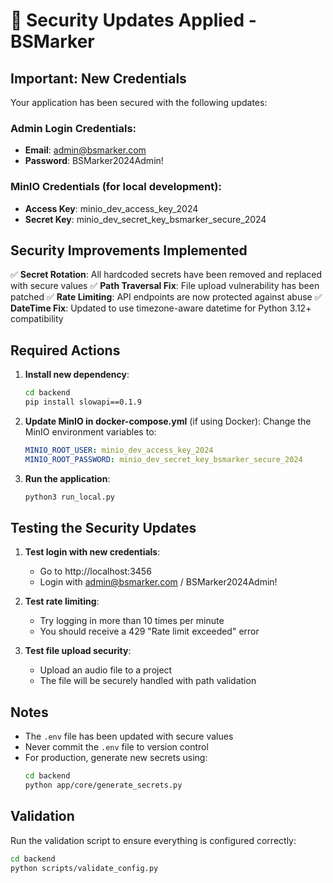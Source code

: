 # 🔐 Security Updates Applied - BSMarker

## Important: New Credentials

Your application has been secured with the following updates:

### Admin Login Credentials:
- **Email**: admin@bsmarker.com  
- **Password**: BSMarker2024Admin!

### MinIO Credentials (for local development):
- **Access Key**: minio_dev_access_key_2024
- **Secret Key**: minio_dev_secret_key_bsmarker_secure_2024

## Security Improvements Implemented

✅ **Secret Rotation**: All hardcoded secrets have been removed and replaced with secure values
✅ **Path Traversal Fix**: File upload vulnerability has been patched
✅ **Rate Limiting**: API endpoints are now protected against abuse
✅ **DateTime Fix**: Updated to use timezone-aware datetime for Python 3.12+ compatibility

## Required Actions

1. **Install new dependency**:
   ```bash
   cd backend
   pip install slowapi==0.1.9
   ```

2. **Update MinIO in docker-compose.yml** (if using Docker):
   Change the MinIO environment variables to:
   ```yaml
   MINIO_ROOT_USER: minio_dev_access_key_2024
   MINIO_ROOT_PASSWORD: minio_dev_secret_key_bsmarker_secure_2024
   ```

3. **Run the application**:
   ```bash
   python3 run_local.py
   ```

## Testing the Security Updates

1. **Test login with new credentials**:
   - Go to http://localhost:3456
   - Login with admin@bsmarker.com / BSMarker2024Admin!

2. **Test rate limiting**:
   - Try logging in more than 10 times per minute
   - You should receive a 429 "Rate limit exceeded" error

3. **Test file upload security**:
   - Upload an audio file to a project
   - The file will be securely handled with path validation

## Notes

- The `.env` file has been updated with secure values
- Never commit the `.env` file to version control
- For production, generate new secrets using:
  ```bash
  cd backend
  python app/core/generate_secrets.py
  ```

## Validation

Run the validation script to ensure everything is configured correctly:
```bash
cd backend
python scripts/validate_config.py
```
